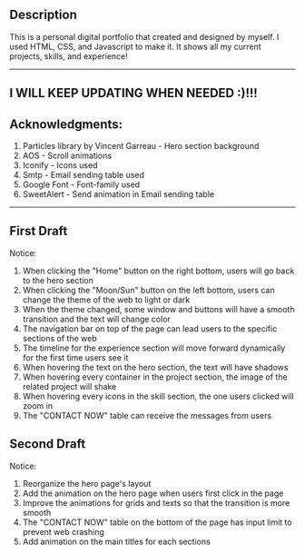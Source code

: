 Description
---------------------------------------------------------------------------------------
This is a personal digital portfolio that created and designed by myself.
I used HTML, CSS, and Javascript to make it. It shows all my current projects, skills, and experience!

---------------------------------------------------------------------------------------
I WILL KEEP UPDATING WHEN NEEDED :)!!!
---------------------------------------------------------------------------------------

Acknowledgments:
---------------------------------------------------------------------------------------
1) Particles library by Vincent Garreau - Hero section background
2) AOS - Scroll animations
3) Iconify - Icons used
4) Smtp - Email sending table used
5) Google Font - Font-family used
6) SweetAlert - Send animation in Email sending table
---------------------------------------------------------------------------------------

First Draft
---------------------------------------------------------------------------------------
Notice: 
1) When clicking the "Home" button on the right bottom, users will go back to the hero section
2) When clicking the "Moon/Sun" button on the left bottom, users can change the theme of the web to light or dark
3) When the theme changed, some window and buttons will have a smooth transition and the text will change color
4) The navigation bar on top of the page can lead users to the specific sections of the web
5) The timeline for the experience section will move forward dynamically for the first time users see it
6) When hovering the text on the hero section, the text will have shadows
7) When hovering every container in the project section, the image of the related project will shake
8) When hovering every icons in the skill section, the one users clicked will zoom in
9) The "CONTACT NOW" table can receive the messages from users

Second Draft
---------------------------------------------------------------------------------------
Notice: 
1) Reorganize the hero page's layout
2) Add the animation on the hero page when users first click in the page
3) Improve the animations for grids and texts so that the transition is more smooth
4) The "CONTACT NOW" table on the bottom of the page has input limit to prevent web crashing
5) Add animation on the main titles for each sections
